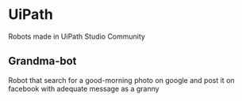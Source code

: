 # UiPath
 Robots made in UiPath Studio Community
 ## Grandma-bot
 Robot that search for a good-morning photo on google and post it on facebook with adequate message as a granny
